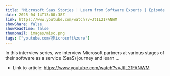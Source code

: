 ```yaml
---
title: "Microsoft Saas Stories | Learn from Software Experts | Episode 14, Dalikoo"
date: 2025-04-14T13:00:38Z
link: https://www.youtube.com/watch?v=JtIL21FANWM
showShare: false
showReadTime: false
thumbnail: images/misc.png
tags: ["youtube.com/@MicrosoftAzure"]
---
```

In this interview series, we interview Microsoft partners at various stages of their software as a service (SaaS) journey and learn ...

- Link to article: https://www.youtube.com/watch?v=JtIL21FANWM